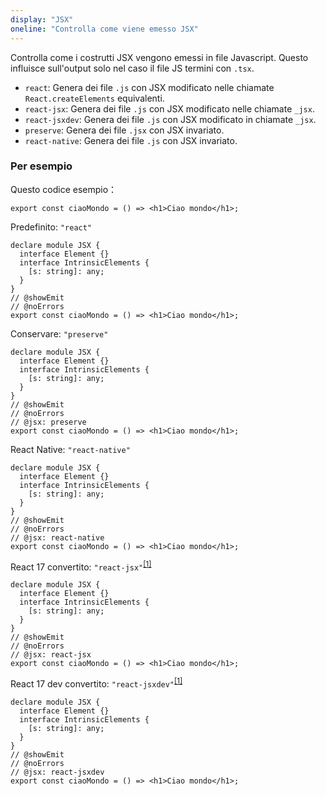 ```yaml
---
display: "JSX"
oneline: "Controlla come viene emesso JSX"
---
```


Controlla come i costrutti JSX vengono emessi in file Javascript. Questo influisce sull'output solo nel caso il file JS termini con `.tsx`.

- `react`: Genera dei file `.js` con JSX modificato nelle chiamate `React.createElements` equivalenti.
- `react-jsx`: Genera dei file `.js` con JSX modificato nelle chiamate `_jsx`.
- `react-jsxdev`: Genera dei file `.js` con JSX modificato in chiamate `_jsx`.
- `preserve`: Genera dei file `.jsx` con JSX invariato.
- `react-native`: Genera dei file `.js` con JSX invariato.

### Per esempio

Questo codice esempio：

```tsx
export const ciaoMondo = () => <h1>Ciao mondo</h1>;
```

Predefinito: `"react"`

```tsx twoslash
declare module JSX {
  interface Element {}
  interface IntrinsicElements {
    [s: string]: any;
  }
}
// @showEmit
// @noErrors
export const ciaoMondo = () => <h1>Ciao mondo</h1>;
```

Conservare: `"preserve"`

```tsx twoslash
declare module JSX {
  interface Element {}
  interface IntrinsicElements {
    [s: string]: any;
  }
}
// @showEmit
// @noErrors
// @jsx: preserve
export const ciaoMondo = () => <h1>Ciao mondo</h1>;
```

React Native: `"react-native"`

```tsx twoslash
declare module JSX {
  interface Element {}
  interface IntrinsicElements {
    [s: string]: any;
  }
}
// @showEmit
// @noErrors
// @jsx: react-native
export const ciaoMondo = () => <h1>Ciao mondo</h1>;
```

React 17 convertito: `"react-jsx"`<sup>[[1]](https://reactjs.org/blog/2020/09/22/introducing-the-new-jsx-transform.html)</sup>

```tsx twoslash
declare module JSX {
  interface Element {}
  interface IntrinsicElements {
    [s: string]: any;
  }
}
// @showEmit
// @noErrors
// @jsx: react-jsx
export const ciaoMondo = () => <h1>Ciao mondo</h1>;
```

React 17 dev convertito: `"react-jsxdev"`<sup>[[1]](https://reactjs.org/blog/2020/09/22/introducing-the-new-jsx-transform.html)</sup>

```tsx twoslash
declare module JSX {
  interface Element {}
  interface IntrinsicElements {
    [s: string]: any;
  }
}
// @showEmit
// @noErrors
// @jsx: react-jsxdev
export const ciaoMondo = () => <h1>Ciao mondo</h1>;
```
